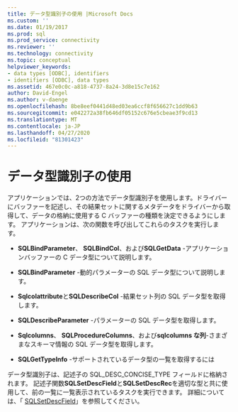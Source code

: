 ```yaml
---
title: データ型識別子の使用 |Microsoft Docs
ms.custom: ''
ms.date: 01/19/2017
ms.prod: sql
ms.prod_service: connectivity
ms.reviewer: ''
ms.technology: connectivity
ms.topic: conceptual
helpviewer_keywords:
- data types [ODBC], identifiers
- identifiers [ODBC], data types
ms.assetid: 467e0c0c-a818-4737-8a24-3d8e15c7e162
author: David-Engel
ms.author: v-daenge
ms.openlocfilehash: 8be8eef0441d48ed03ea6ccf8f656627c1dd9b63
ms.sourcegitcommit: e042272a38fb646df05152c676e5cbeae3f9cd13
ms.translationtype: MT
ms.contentlocale: ja-JP
ms.lasthandoff: 04/27/2020
ms.locfileid: "81301423"
---
```

# <a name="using-data-type-identifiers"></a>データ型識別子の使用
アプリケーションでは、2つの方法でデータ型識別子を使用します。ドライバーにバッファーを記述し、その結果セットに関するメタデータをドライバーから取得して、データの格納に使用する C バッファーの種類を決定できるようにします。 アプリケーションは、次の関数を呼び出してこれらのタスクを実行します。  
  
-   **SQLBindParameter**、 **SQLBindCol**、および**SQLGetData** -アプリケーションバッファーの C データ型について説明します。  
  
-   **SQLBindParameter** -動的パラメーターの SQL データ型について説明します。  
  
-   **Sqlcolattribute**と**SQLDescribeCol** -結果セット列の SQL データ型を取得します。  
  
-   **SQLDescribeParameter** -パラメーターの SQL データ型を取得します。  
  
-   **Sqlcolumns**、 **SQLProcedureColumns**、および**sqlcolumns な列**-さまざまなスキーマ情報の SQL データ型を取得します。  
  
-   **SQLGetTypeInfo** -サポートされているデータ型の一覧を取得するには  
  
 データ型識別子は、記述子の SQL_DESC_CONCISE_TYPE フィールドに格納されます。 記述子関数**SQLSetDescField**と**SQLSetDescRec**を適切な型と共に使用して、前の一覧に一覧表示されているタスクを実行できます。 詳細については、「 [SQLSetDescField](../../../odbc/reference/syntax/sqlsetdescfield-function.md)」を参照してください。
